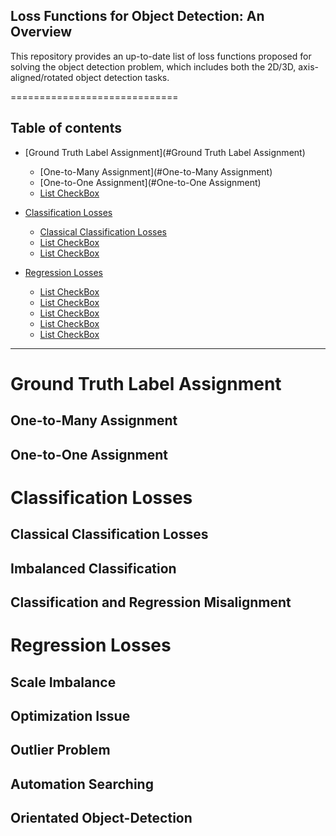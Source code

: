 ## Loss Functions for Object Detection: An Overview
This repository provides an up-to-date list of loss functions proposed for solving the object detection problem, which includes both the 2D/3D, axis-aligned/rotated object detection tasks. 
 
=============================
## Table of contents
- [Ground Truth Label Assignment](#Ground Truth Label Assignment)
	- [One-to-Many Assignment](#One-to-Many Assignment)
	- [One-to-One Assignment](#One-to-One Assignment)
	- [List CheckBox](#Classification-and-Regression-Misalignment)

- [Classification Losses](#Classification-Losses)
	- [Classical Classification Losses](#Classical-Classification-Losses)
	- [List CheckBox](#Imbalanced-Classification)
	- [List CheckBox](#Classification-and-Regression-Misalignment)
- [Regression Losses](#REGRESSION-LOSSES)
	- [List CheckBox](#Scale-Imbalance)
	- [List CheckBox](#Optimization-Issue)
	- [List CheckBox](#Outlier-Problem)
	- [List CheckBox](#Automation-Searching)
	- [List CheckBox](#Orientated-Object-Detection)


----------------------------------
# Ground Truth Label Assignment

## One-to-Many Assignment

## One-to-One Assignment

# Classification Losses

## Classical Classification Losses

## Imbalanced Classification

## Classification and Regression Misalignment

# Regression Losses

## Scale Imbalance

## Optimization Issue

## Outlier Problem

## Automation Searching

## Orientated Object-Detection
 
